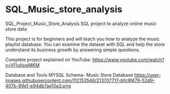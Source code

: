 # SQL_Music_store_analysis
SQL_Project_Music_Store_Analysis
SQL project to analyze online music store data

This project is for beginners and will teach you how to analyze the music playlist database. You can examine the dataset with SQL and help the store understand its business growth by answering simple questions.

Complete project explained on YouTube: https://www.youtube.com/watch?v=VFIuIjswMKM

Database and Tools
MYSQL
Schema- Music Store Database
https://user-images.githubusercontent.com/112153548/213707717-bfc9f479-52d9-407b-99e1-e94db7ae10a3.png
